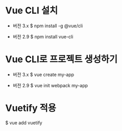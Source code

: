 # Vue CLI 설치

- 버전 3.x
$ npm install -g @vue/cli

- 버전 2.9
$ npm install vue-cli


# Vue CLI로 프로젝트 생성하기

- 버전 3.x
$ vue create my-app

- 버전 2.9
$ vue init webpack my-app


# Vuetify 적용

$ vue add vuetify
